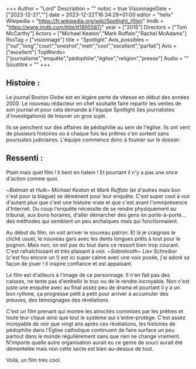 +++
Author = "Lord"
Description = ""
notoc = true
VisionnageDate = ["2023-12-21",""]
date = 2023-12-22T16:34:29+01:00
editor = "helix"
Wikipedia = "https://fr.wikipedia.org/wiki/Spotlight_(film)"
Imdb = "https://www.imdb.com/title/tt1895587/"
year = ["2015"]
Directors = ["Tom McCarthy"]
Actors = ["Michael Keaton","Mark Ruffalo","Rachel McAdams"]
RssTag = ["visionnage"]
title = "Spotlight"
Avis_possibles = ["nul","long","court","oneshot","meh","cool","excellent","parfait"]
Avis = ["excellent"] 
TopWords=["journalisme","enquête","pédophilie","église","religion","presse"]
Audio = ""
Soustitre = ""
+++
## Histoire : 
Le journal Boston Globe est en légère perte de vitesse en début des années 2000.
Le nouveau rédacteur en chef souhaite faire repartir les ventes de son journal et pour cela demande à l'équipe Spotlight (les journalistes d'investigations) de trouver un gros sujet.

Ils se penchent sur des affaires de pédophilie au sein de l'église.
Ils ont vent de plusieurs histoires où à chaque fois les prêtres s'en sortent sans poursuites judiciaires.
L'équipe commence donc à fouiner sur le dossier.

## Ressenti :
Ptain mais quel film !
Il tient en halein !
Et pourtant il n'y a pas une once d'action comme quoi.

~*Batman* et *Hulk*~ *Michael Keaton* et *Mark Ruffalo* (et d'autres mais bon c'est pour la blague) se démènent pour leur enquête.
C'est super cool à voir d'autant plus que c'est une histoire vraie et que c'est avant l'omniprésence d'Internet.
Du coup l'enquête nécessite de se rendre physiquement au tribunal, aux bons horaires, d'aller démarcher des gens en porte-à-porte… des méthodes qui semblent un peu archaïques mais qui fonctionnaient.

Au début du film, on voit arriver le nouveau patron.
Et là je craignais le cliché usuel, le nouveau gars avec les dents longues prêts à tout pour le pognon.
Mais non, on est pas du tout dans ce ressort bien trop courant.
C'est rafraîchissant et très plaisant à voir.
~*Sabretooth*~ *Liev Schreiber* (c'est fou encore un !) est ici super calme avec une voix posée, j'ai adoré sa façon de jouer !
Il inspire confiance et est appaisant.

Le film est d'ailleurs à l'image de ce personnage.
Il n'en fait pas des caisses, ne tente pas d'embellir le truc ou de le rendre incroyable.
Non c'est juste une enquête avec au final assez peu de drama et pourtant il y a un bon rythme, ça progresse petit à petit pour arriver à accumuler des preuves, des témoignages des révélations.

C'est un film prenant qui montre les atrocités commises par les prêtres et toute leur clique ainsi que tout le système qui s'entre-protège.
C'est assez incroyable de voir que vingt ans après ces révélations, les histoires de pédophilie dans l'Église catholique continuent de faire surface un peu partout dans le monde régulièrement sans que rien ne change vraiment.
N'importe quelle autre organisation aurait eu ce genre de souci aurait été démentelée mais non cette secte est bien au-dessus de tout.

Voilà, un film très cool.
